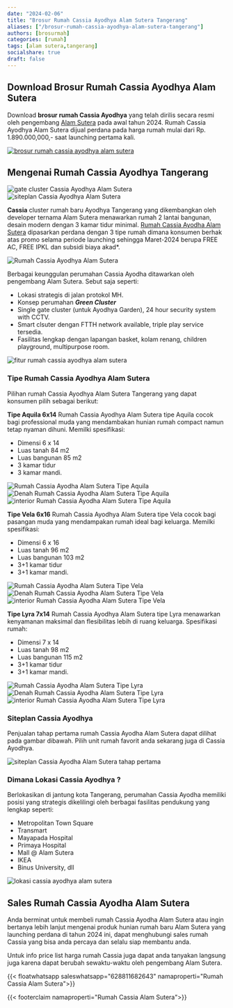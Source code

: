 ```yaml
---
date: "2024-02-06"
title: "Brosur Rumah Cassia Ayodhya Alam Sutera Tangerang"
aliases: ["/brosur-rumah-cassia-ayodhya-alam-sutera-tangerang"]
authors: [brosurmah]
categories: [rumah]
tags: [alam sutera,tangerang]
socialshare: true
draft: false
---
```


## Download Brosur Rumah Cassia Ayodhya Alam Sutera
Download **brosur rumah Cassia Ayodhya** yang telah dirilis secara resmi oleh pengembang [Alam Sutera](https://alam-sutera.com#?) pada awal tahun 2024. Rumah Cassia Ayodhya Alam Sutera dijual perdana pada harga rumah mulai dari Rp. 1.890.000,000,- saat launching pertama kali.

[![brosur rumah cassia ayodhya alam sutera](brosur-rumah-cassia-ayodhya-alam-sutera.webp)](https://drive.google.com/drive/folders/1Q5jZ7P0JPThKpVrKy9tu-IB_LDE9zSGb?usp=drive_link#?)

## Mengenai Rumah Cassia Ayodhya Tangerang

![gate cluster Cassia Ayodhya Alam Sutera](gate-cassia-ayodhya-alam-sutera.webp)
![siteplan Cassia Ayodhya Alam Sutera](siteplan-cassia-ayodhya-alam-sutera.webp)

**Cassia** cluster rumah baru Ayodhya Tangerang yang dikembangkan oleh developer ternama Alam Sutera menawarkan rumah 2 lantai bangunan, desain modern dengan 3 kamar tidur minimal. [Rumah Cassia Ayodha Alam Sutera](https://investproperti.com/cassia-ayodha-alam-sutera-rumah-baru-2-lantai-rp-18-m-an/) dipasarkan perdana dengan 3 tipe rumah dimana konsumen berhak atas promo selama periode launching sehingga Maret-2024 berupa FREE AC, FREE IPKL dan subsidi biaya akad*.

![Rumah Cassia Ayodhya Alam Sutera](launching-rumah-cassia-ayodhya-alam-sutera.webp)

Berbagai keunggulan perumahan Cassia Ayodha ditawarkan oleh pengembang Alam Sutera. Sebut saja seperti:
- Lokasi strategis di jalan protokol MH.
- Konsep perumahan ***Green Cluster***
- Single gate cluster (untuk Ayodhya Garden), 24 hour security system with CCTV.
- Smart clsuter dengan FTTH network available, triple play service tersedia.
- Fasilitas lengkap dengan lapangan basket, kolam renang, children playground, multipurpose room.

![fitur rumah cassia ayodhya alam sutera](fitur-rumah-cassia-ayodha-alam-sutera.webp)


### Tipe Rumah Cassia Ayodhya Alam Sutera

Pilihan rumah Cassia Ayodhya Alam Sutera Tangerang yang dapat konsumen pilih sebagai berikut:

**Tipe Aquila 6x14**
Rumah Cassia Ayodhya Alam Sutera tipe Aquila cocok bagi professional muda yang mendambakan hunian rumah compact namun tetap nyaman dihuni. Memilki spesifikasi:
- Dimensi 6 x 14
- Luas tanah 84 m2
- Luas bangunan 85 m2
- 3 kamar tidur
- 3 kamar mandi.

![Rumah Cassia Ayodha Alam Sutera Tipe Aquila](rumah-cassia-ayodhya-alam-sutera-tipe-aquila.webp)
![Denah Rumah Cassia Ayodha Alam Sutera Tipe Aquila](denah-rumah-cassia-ayodhya-alam-sutera-tipe-aquila.webp)
![interior Rumah Cassia Ayodha Alam Sutera Tipe Aquila](interior-rumah-cassia-ayodhya-alam-sutera-tipe-aquila.webp)

**Tipe Vela 6x16**
Rumah Cassia Ayodhya Alam Sutera tipe Vela cocok bagi pasangan muda yang mendampakan rumah ideal bagi keluarga. Memilki spesifikasi:
- Dimensi 6 x 16
- Luas tanah 96 m2
- Luas bangunan 103 m2
- 3+1 kamar tidur
- 3+1 kamar mandi.

![Rumah Cassia Ayodha Alam Sutera Tipe Vela](rumah-cassia-ayodhya-alam-sutera-tipe-vela.webp)
![Denah Rumah Cassia Ayodha Alam Sutera Tipe Vela](denah-rumah-cassia-ayodhya-alam-sutera-tipe-vela.webp)
![interior Rumah Cassia Ayodha Alam Sutera Tipe Vela](interior-rumah-cassia-ayodhya-alam-sutera-tipe-vela.webp)

**Tipe Lyra 7x14**
Rumah Cassia Ayodhya Alam Sutera tipe Lyra menawarkan kenyamanan maksimal dan flesibilitas lebih di ruang keluarga. Spesifikasi rumah:
- Dimensi 7 x 14
- Luas tanah 98 m2
- Luas bangunan 115 m2
- 3+1 kamar tidur
- 3+1 kamar mandi.

![Rumah Cassia Ayodha Alam Sutera Tipe Lyra](rumah-cassia-ayodhya-alam-sutera-tipe-lyra.webp)
![Denah Rumah Cassia Ayodha Alam Sutera Tipe Lyra](denah-rumah-cassia-ayodhya-alam-sutera-tipe-lyra.webp)
![interior Rumah Cassia Ayodha Alam Sutera Tipe Lyra](interior-rumah-cassia-ayodhya-alam-sutera-tipe-lyra.webp)

### Siteplan Cassia Ayodhya
Penjualan tahap pertama rumah Cassia Ayodha Alam Sutera dapat dilihat pada gambar dibawah. Pilih unit rumah favorit anda sekarang juga di Cassia Ayodhya.

![siteplan Cassia Ayodha Alam Sutera tahap pertama](siteplan-cassia-ayodhya-alam-sutera-fase1.webp)

### Dimana Lokasi Cassia Ayodhya ?
Berlokasikan di jantung kota Tangerang, perumahan Cassia Ayodha memiliki posisi yang strategis dikelilingi oleh berbagai fasilitas pendukung yang lengkap seperti:
- Metropolitan Town Square
- Transmart
- Mayapada Hospital
- Primaya Hospital
- Mall @ Alam Sutera
- IKEA
- Binus University, dll

![lokasi cassia ayodhya alam sutera](lokasi-cassia-ayodhya-tangerang.webp)

## Sales Rumah Cassia Ayodha Alam Sutera
Anda berminat untuk membeli rumah Cassia Ayodha Alam Sutera atau ingin bertanya lebih lanjut mengenai produk hunian rumah baru Alam Sutera yang launching perdana di tahun 2024 ini, dapat menghubungi sales rumah Cassia yang bisa anda percaya dan selalu siap membantu anda.

Untuk info price list harga rumah Cassia juga dapat anda tanyakan langsung juga karena dapat berubah sewaktu-waktu oleh pengembang Alam Sutera.

{{< floatwhatsapp saleswhatsapp="628811682643" namaproperti="Rumah Cassia Alam Sutera">}}

{{< footerclaim namaproperti="Rumah Cassia Alam Sutera">}}